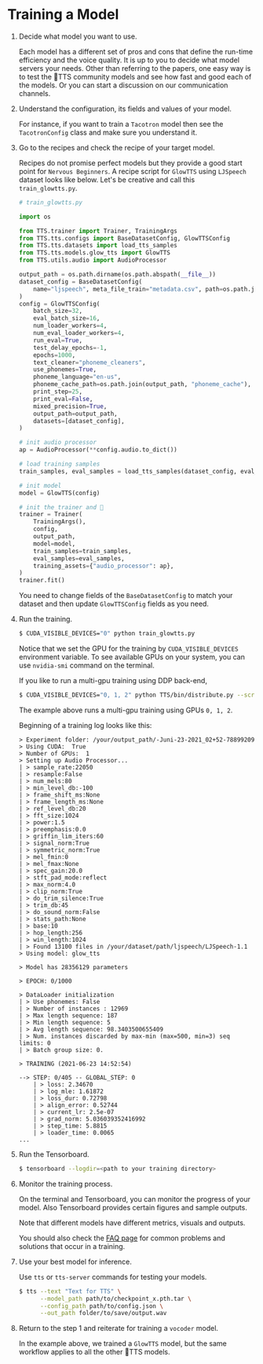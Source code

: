 # Training a Model

1. Decide what model you want to use.

    Each model has a different set of pros and cons that define the run-time efficiency and the voice quality. It is up to you to decide what model servers your needs. Other than referring to the papers, one easy way is to test the 🐸TTS
    community models and see how fast and good each of the models. Or you can start a discussion on our communication channels.

2. Understand the configuration, its fields and values of your model.

    For instance, if you want to train a `Tacotron` model then see the `TacotronConfig` class and make sure you understand it.

3. Go to the recipes and check the recipe of your target model.

    Recipes do not promise perfect models but they provide a good start point for `Nervous Beginners`. A recipe script for
    `GlowTTS` using `LJSpeech` dataset looks like below. Let's be creative and call this `train_glowtts.py`.

    ```python
    # train_glowtts.py

   import os

    from TTS.trainer import Trainer, TrainingArgs
    from TTS.tts.configs import BaseDatasetConfig, GlowTTSConfig
    from TTS.tts.datasets import load_tts_samples
    from TTS.tts.models.glow_tts import GlowTTS
    from TTS.utils.audio import AudioProcessor

    output_path = os.path.dirname(os.path.abspath(__file__))
    dataset_config = BaseDatasetConfig(
        name="ljspeech", meta_file_train="metadata.csv", path=os.path.join(output_path, "../LJSpeech-1.1/")
    )
    config = GlowTTSConfig(
        batch_size=32,
        eval_batch_size=16,
        num_loader_workers=4,
        num_eval_loader_workers=4,
        run_eval=True,
        test_delay_epochs=-1,
        epochs=1000,
        text_cleaner="phoneme_cleaners",
        use_phonemes=True,
        phoneme_language="en-us",
        phoneme_cache_path=os.path.join(output_path, "phoneme_cache"),
        print_step=25,
        print_eval=False,
        mixed_precision=True,
        output_path=output_path,
        datasets=[dataset_config],
    )

    # init audio processor
    ap = AudioProcessor(**config.audio.to_dict())

    # load training samples
    train_samples, eval_samples = load_tts_samples(dataset_config, eval_split=True)

    # init model
    model = GlowTTS(config)

    # init the trainer and 🚀
    trainer = Trainer(
        TrainingArgs(),
        config,
        output_path,
        model=model,
        train_samples=train_samples,
        eval_samples=eval_samples,
        training_assets={"audio_processor": ap},
    )
    trainer.fit()

    ```

    You need to change fields of the `BaseDatasetConfig` to match your dataset and then update `GlowTTSConfig`
    fields as you need.

 4. Run the training.

    ```bash
    $ CUDA_VISIBLE_DEVICES="0" python train_glowtts.py
    ```

    Notice that we set the GPU for the training by `CUDA_VISIBLE_DEVICES` environment variable.
    To see available GPUs on your system, you can use `nvidia-smi` command on the terminal.

    If you like to run a multi-gpu training using DDP back-end,

    ```bash
    $ CUDA_VISIBLE_DEVICES="0, 1, 2" python TTS/bin/distribute.py --script <path_to_your_script>/train_glowtts.py
    ```

    The example above runs a multi-gpu training using GPUs `0, 1, 2`.

    Beginning of a training log looks like this:

    ```console
    > Experiment folder: /your/output_path/-Juni-23-2021_02+52-78899209
    > Using CUDA:  True
    > Number of GPUs:  1
    > Setting up Audio Processor...
    | > sample_rate:22050
    | > resample:False
    | > num_mels:80
    | > min_level_db:-100
    | > frame_shift_ms:None
    | > frame_length_ms:None
    | > ref_level_db:20
    | > fft_size:1024
    | > power:1.5
    | > preemphasis:0.0
    | > griffin_lim_iters:60
    | > signal_norm:True
    | > symmetric_norm:True
    | > mel_fmin:0
    | > mel_fmax:None
    | > spec_gain:20.0
    | > stft_pad_mode:reflect
    | > max_norm:4.0
    | > clip_norm:True
    | > do_trim_silence:True
    | > trim_db:45
    | > do_sound_norm:False
    | > stats_path:None
    | > base:10
    | > hop_length:256
    | > win_length:1024
    | > Found 13100 files in /your/dataset/path/ljspeech/LJSpeech-1.1
    > Using model: glow_tts

    > Model has 28356129 parameters

    > EPOCH: 0/1000

    > DataLoader initialization
    | > Use phonemes: False
    | > Number of instances : 12969
    | > Max length sequence: 187
    | > Min length sequence: 5
    | > Avg length sequence: 98.3403500655409
    | > Num. instances discarded by max-min (max=500, min=3) seq limits: 0
    | > Batch group size: 0.

    > TRAINING (2021-06-23 14:52:54)

    --> STEP: 0/405 -- GLOBAL_STEP: 0
        | > loss: 2.34670
        | > log_mle: 1.61872
        | > loss_dur: 0.72798
        | > align_error: 0.52744
        | > current_lr: 2.5e-07
        | > grad_norm: 5.036039352416992
        | > step_time: 5.8815
        | > loader_time: 0.0065
    ...
    ```

5. Run the Tensorboard.

    ```bash
    $ tensorboard --logdir=<path to your training directory>
    ```

6. Monitor the training process.

    On the terminal and Tensorboard, you can monitor the progress of your model. Also Tensorboard provides certain figures and sample outputs.

    Note that different models have different metrics, visuals and outputs.

    You should also check the [FAQ page](https://github.com/coqui-ai/TTS/wiki/FAQ) for common problems and solutions
    that occur in a training.

7. Use your best model for inference.

    Use `tts` or `tts-server` commands for testing your models.

    ```bash
    $ tts --text "Text for TTS" \
          --model_path path/to/checkpoint_x.pth.tar \
          --config_path path/to/config.json \
          --out_path folder/to/save/output.wav
    ```

8. Return to the step 1 and reiterate for training a `vocoder` model.

    In the example above, we trained a `GlowTTS` model, but the same workflow applies to all the other 🐸TTS models.
